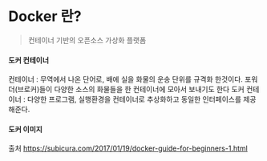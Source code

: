 # Docker 란?

> 컨테이너 기반의 오픈소스 가상화 플랫폼

#### 도커 컨테이너
컨테이너 : 무역에서 나온 단어로, 배에 실을 화물의 운송 단위를 규격화 한것이다.
         포워더(브로커)들이 다양한 소스의 화물들을 한 컨테이너에 모아서 보내기도 한다
도커 컨테이너 : 다양한 프로그램, 실행환경을 컨테이너로 추상화하고 동일한 인터페이스를 제공해준다.





#### 도커 이미지








출처
https://subicura.com/2017/01/19/docker-guide-for-beginners-1.html
